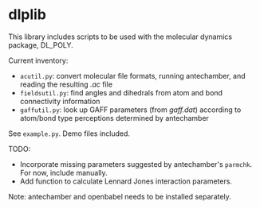 dlplib
===

This library includes scripts to be used with the molecular dynamics package, DL\_POLY.

Current inventory:

- `acutil.py`: convert molecular file formats, running antechamber, and reading the resulting *.ac* file 
- `fieldsutil.py`: find angles and dihedrals from atom and bond connectivity information
- `gaffutil.py`: look up GAFF parameters (from *gaff.dat*) according to atom/bond type perceptions determined by antechamber 

See `example.py`. Demo files included.

TODO:

- Incorporate missing parameters suggested by antechamber's `parmchk`. For now, include manually.
- Add function to calculate Lennard Jones interaction parameters.

Note: antechamber and openbabel needs to be installed separately.
